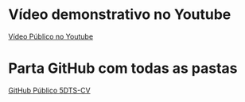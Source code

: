 # Vídeo demonstrativo no Youtube
[Vídeo Público no Youtube](https://youtu.be/m8l89gkGFr4)

# Parta GitHub com todas as pastas
[GitHub Público 5DTS-CV](https://github.com/anapaulalavieri/5DTS-CV.git)